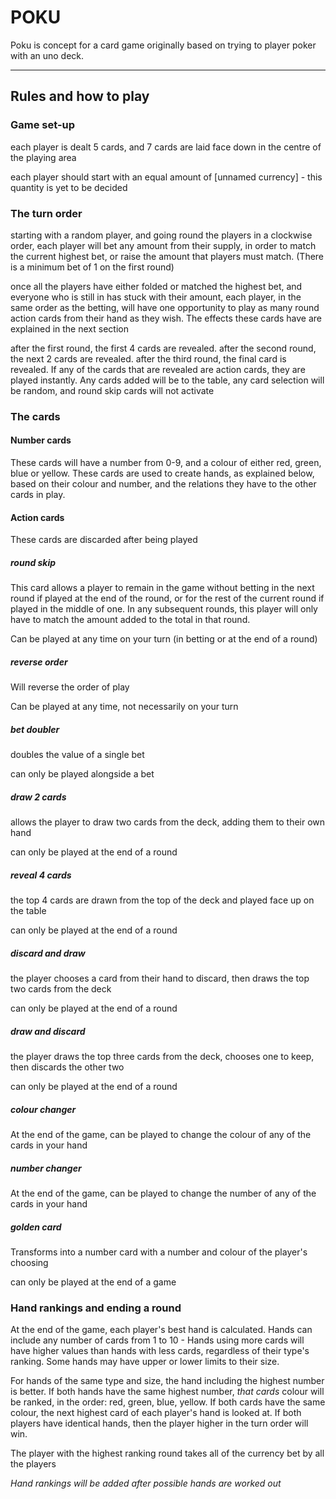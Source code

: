 # POKU

Poku is concept for a card game originally based on trying to player poker with an uno deck. 

___


## Rules and how to play

### Game set-up

each player is dealt 5 cards, and 7 cards are laid face down in the centre of the playing area

each player should start with an equal amount of [unnamed currency] - this quantity is yet to be decided

### The turn order

starting with a random player, and going round the players in a clockwise order, each player will bet any amount from their supply, in order to match the current highest bet, or raise the amount that players must match. (There is a minimum bet of 1 on the first round)

once all the players have either folded or matched the highest bet, and everyone who is still in has stuck with their amount, each player, in the same order as the betting, will have one opportunity to play as many round action cards from their hand as they wish. The effects these cards have are explained in the next section

after the first round, the first 4 cards are revealed. after the second round, the next 2 cards are revealed. after the third round, the final card is revealed. If any of the cards that are revealed are action cards, they are played instantly. Any cards added will be to the table, any card selection will be random, and round skip cards will not activate

### The cards

#### Number cards

These cards will have a number from 0-9, and a colour of either red, green, blue or yellow. These cards are used to create hands, as explained below, based on their colour and number, and the relations they have to the other cards in play.

#### Action cards

These cards are discarded after being played

##### round skip

This card allows a player to remain in the game without betting in the next round if played at the end of the round, or for the rest of the current round if played in the middle of one. In any subsequent rounds, this player will only have to match the amount added to the total in that round.

Can be played at any time on your turn (in betting or at the end of a round)

##### reverse order

Will reverse the order of play

Can be played at any time, not necessarily on your turn

##### bet doubler

doubles the value of a single bet

can only be played alongside a bet

##### draw 2 cards

allows the player to draw two cards from the deck, adding them to their own hand

can only be played at the end of a round

##### reveal 4 cards

the top 4 cards are drawn from the top of the deck and played face up on the table

can only be played at the end of a round

##### discard and draw 

the player chooses a card from their hand to discard, then draws the top two cards from the deck

can only be played at the end of a round

##### draw and discard

the player draws the top three cards from the deck, chooses one to keep, then discards the other two

can only be played at the end of a round

##### colour changer

At the end of the game, can be played to change the colour of any of the cards in your hand

##### number changer

At the end of the game, can be played to change the number of any of the cards in your hand

##### golden card

Transforms into a number card with a number and colour of the player's choosing

can only be played at the end of a game

### Hand rankings and ending a round

At the end of the game, each player's best hand is calculated. Hands can include any number of cards from 1 to 10 - Hands using more cards will have higher values than hands with less cards, regardless of their type's ranking. Some hands may have upper or lower limits to their size.

For hands of the same type and size, the hand including the highest number is better. If both hands have the same highest number, *that cards* colour will be ranked, in the order: red, green, blue, yellow. If both cards have the same colour, the next highest card of each player's hand is looked at. If both players have identical hands, then the player higher in the turn order will win. 

The player with the highest ranking round takes all of the currency bet by all the players

*Hand rankings will be added after possible hands are worked out*
